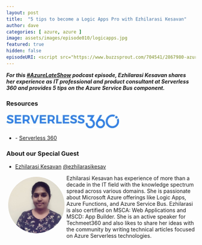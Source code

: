 ```yaml
---
layout: post
title:  "5 tips to become a Logic Apps Pro with Ezhilarasi Kesavan"
author: dave
categories: [ azure, azure ]
image: assets/images/episode010/logicapps.jpg
featured: true
hidden: false
episodeURI: <script src="https://www.buzzsprout.com/704541/2867980-azure-late-show-episode-011-5-tips-to-become-azure-service-bus-pro-with-ezhilarasi-kesavan.js?container_id=buzzsprout-player-2867980&player=small" type="text/javascript" charset="utf-8"></script>
---
```


<p>
<div id="buzzsprout-player-2867980"></div>
<script src="https://www.buzzsprout.com/704541/2867980-azure-late-show-episode-011-5-tips-to-become-azure-service-bus-pro-with-ezhilarasi-kesavan.js?container_id=buzzsprout-player-2867980&player=small" type="text/javascript" charset="utf-8"></script>
</p>
<p style="font-style: oblique;font-weight: bolder;">
For this <a href="https://twitter.com/search?q=%23AzureLateShow&src=typeahead_click" target="_blank">#AzureLateShow</a> podcast episode, Ezhilarasi Kesavan shares her experience as IT professional and product consultant at Serverless 360 and provides 5 tips on the Azure Service Bus component.  </p>


<h3>Resources</h3>
 
 <img src="../assets/images/episode010/serverless360.jpg" alt="Serverless360" style="width:300px;">

 + <i class="fas fa-globe"></i> - <a href=" https://www.serverless360.com/" target="_blank">Serverless 360</a>



<h3> About our Special Guest</h3>

+ <a href="https://www.linkedin.com/in/ezhilarasi-kesavan-a0902a109/" target="_blank">Ezhilarasi Kesavan</a> 
<i class="fab fa-twitter"></i><a href="https://twitter.com/ezhilarasikesav" target="_blank"> @ezhilarasikesav</a>


<img src="../assets/images/episode010/ezhilarasi.jpg" alt="Ezhilarasi" style="width:150px;border-radius: 50%;clear:both;float:left;padding: 5px;">

<p>Ezhilarasi Kesavan has experience of more than a decade in the IT field with the knowledge spectrum spread across various domains. She is passionate about Microsoft Azure offerings like Logic Apps, Azure Functions, and Azure Service Bus. Ezhilarasi is also certified on MSCA: Web Applications and MSCD: App Builder. She is an active speaker for Techmeet360 and also likes to share her ideas with the community by writing technical articles focused on Azure Serverless technologies. 
</p>